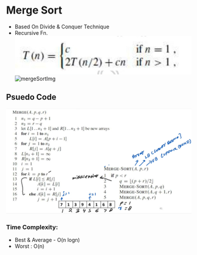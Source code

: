 # Merge Sort
- Based On Divide & Conquer Technique
- Recursive Fn.![Alt text](image-1.png)   
![mergeSortImg](https://brainmass.com/hubsimg/1492485/BMmergesort.gif)

## Psuedo Code   
![codeImage](image.png)   

### Time Complexity:     
  - Best & Average - O(n logn)
  - Worst : O(n)
